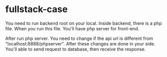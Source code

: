 # fullstack-case



You need to run backend root on your local. Inside backend, there is a php file. When you run this file. You'll have php server for front-end.


After run php server. You need to change if the api url is different from "localhost:8888/phpserver". After these changes are done in your side. You'll able to send request to database, then receive the response.
